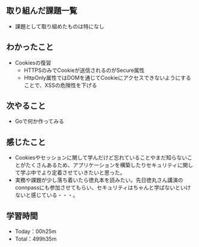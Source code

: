 ## 取り組んだ課題一覧
- 課題として取り組めたものは特になし
 
## わかったこと
- Cookiesの復習
  - HTTPSのみでCookieが送信されるのがSecure属性
  - HttpOnly属性ではDOMを通じてCookieにアクセスできないようにすることで、XSSの危険性を下げる

## 次やること
- Goで何か作ってみる

## 感じたこと
- Cookiesやセッションに関して学んだけど忘れていることやまだ知らないことがたくさんあるため、アプリケーションを構築したりセキュリティに関して学ぶ中でより定着させていきたいと思った。
- 実務や課題が少し落ち着いたら徳丸本を読みたい。先日徳丸さん講演のconnpassにも参加させてもらい、セキュリティはちゃんと学ばないといけないと感じている・・・。

## 学習時間
- Today：00h25m
- Total：499h35m
